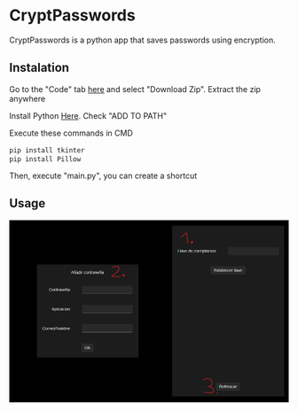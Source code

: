 # CryptPasswords
CryptPasswords is a python app that saves passwords using encryption.

## Instalation

Go to the "Code" tab [here](https://github.com/Muxutruk2/CryptPasswords/) and select "Download Zip". Extract the zip anywhere

Install Python [Here](https://www.python.org/downloads/). Check "ADD TO PATH"

Execute these commands in CMD

```
pip install tkinter
pip install Pillow
```

Then, execute "main.py", you can create a shortcut

## Usage

![Usage guide image](https://github.com/Muxutruk2/CryptPasswords/blob/main/ReadmeImages/image.png)
